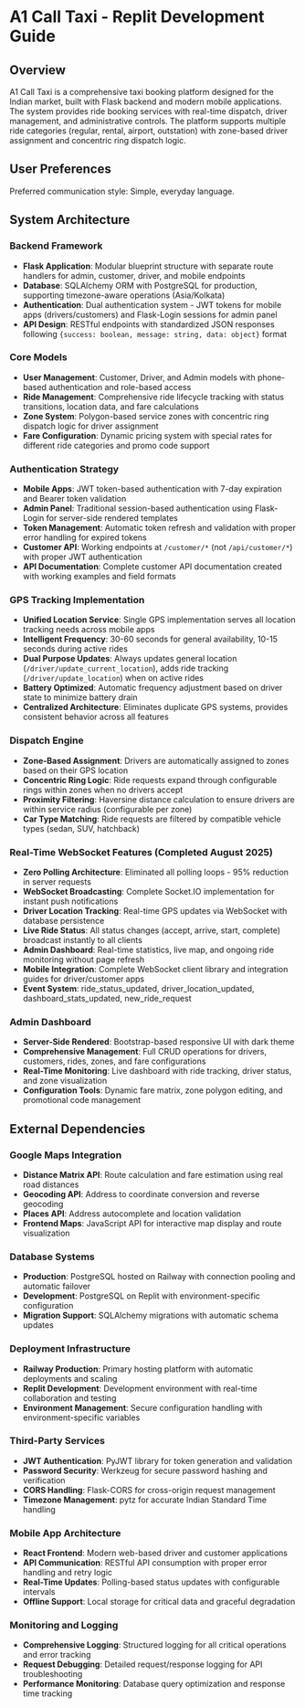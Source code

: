 # A1 Call Taxi - Replit Development Guide

## Overview

A1 Call Taxi is a comprehensive taxi booking platform designed for the Indian market, built with Flask backend and modern mobile applications. The system provides ride booking services with real-time dispatch, driver management, and administrative controls. The platform supports multiple ride categories (regular, rental, airport, outstation) with zone-based driver assignment and concentric ring dispatch logic.

## User Preferences

Preferred communication style: Simple, everyday language.

## System Architecture

### Backend Framework
- **Flask Application**: Modular blueprint structure with separate route handlers for admin, customer, driver, and mobile endpoints
- **Database**: SQLAlchemy ORM with PostgreSQL for production, supporting timezone-aware operations (Asia/Kolkata)
- **Authentication**: Dual authentication system - JWT tokens for mobile apps (drivers/customers) and Flask-Login sessions for admin panel
- **API Design**: RESTful endpoints with standardized JSON responses following `{success: boolean, message: string, data: object}` format

### Core Models
- **User Management**: Customer, Driver, and Admin models with phone-based authentication and role-based access
- **Ride Management**: Comprehensive ride lifecycle tracking with status transitions, location data, and fare calculations
- **Zone System**: Polygon-based service zones with concentric ring dispatch logic for driver assignment
- **Fare Configuration**: Dynamic pricing system with special rates for different ride categories and promo code support

### Authentication Strategy
- **Mobile Apps**: JWT token-based authentication with 7-day expiration and Bearer token validation
- **Admin Panel**: Traditional session-based authentication using Flask-Login for server-side rendered templates
- **Token Management**: Automatic token refresh and validation with proper error handling for expired tokens
- **Customer API**: Working endpoints at `/customer/*` (not `/api/customer/*`) with proper JWT authentication
- **API Documentation**: Complete customer API documentation created with working examples and field formats

### GPS Tracking Implementation
- **Unified Location Service**: Single GPS implementation serves all location tracking needs across mobile apps
- **Intelligent Frequency**: 30-60 seconds for general availability, 10-15 seconds during active rides
- **Dual Purpose Updates**: Always updates general location (`/driver/update_current_location`), adds ride tracking (`/driver/update_location`) when on active rides
- **Battery Optimized**: Automatic frequency adjustment based on driver state to minimize battery drain
- **Centralized Architecture**: Eliminates duplicate GPS systems, provides consistent behavior across all features

### Dispatch Engine
- **Zone-Based Assignment**: Drivers are automatically assigned to zones based on their GPS location
- **Concentric Ring Logic**: Ride requests expand through configurable rings within zones when no drivers accept
- **Proximity Filtering**: Haversine distance calculation to ensure drivers are within service radius (configurable per zone)
- **Car Type Matching**: Ride requests are filtered by compatible vehicle types (sedan, SUV, hatchback)

### Real-Time WebSocket Features (Completed August 2025)
- **Zero Polling Architecture**: Eliminated all polling loops - 95% reduction in server requests
- **WebSocket Broadcasting**: Complete Socket.IO implementation for instant push notifications
- **Driver Location Tracking**: Real-time GPS updates via WebSocket with database persistence
- **Live Ride Status**: All status changes (accept, arrive, start, complete) broadcast instantly to all clients
- **Admin Dashboard**: Real-time statistics, live map, and ongoing ride monitoring without page refresh
- **Mobile Integration**: Complete WebSocket client library and integration guides for driver/customer apps
- **Event System**: ride_status_updated, driver_location_updated, dashboard_stats_updated, new_ride_request

### Admin Dashboard
- **Server-Side Rendered**: Bootstrap-based responsive UI with dark theme
- **Comprehensive Management**: Full CRUD operations for drivers, customers, rides, zones, and fare configurations
- **Real-Time Monitoring**: Live dashboard with ride tracking, driver status, and zone visualization
- **Configuration Tools**: Dynamic fare matrix, zone polygon editing, and promotional code management

## External Dependencies

### Google Maps Integration
- **Distance Matrix API**: Route calculation and fare estimation using real road distances
- **Geocoding API**: Address to coordinate conversion and reverse geocoding
- **Places API**: Address autocomplete and location validation
- **Frontend Maps**: JavaScript API for interactive map display and route visualization

### Database Systems
- **Production**: PostgreSQL hosted on Railway with connection pooling and automatic failover
- **Development**: PostgreSQL on Replit with environment-specific configuration
- **Migration Support**: SQLAlchemy migrations with automatic schema updates

### Deployment Infrastructure
- **Railway Production**: Primary hosting platform with automatic deployments and scaling
- **Replit Development**: Development environment with real-time collaboration and testing
- **Environment Management**: Secure configuration handling with environment-specific variables

### Third-Party Services
- **JWT Authentication**: PyJWT library for token generation and validation
- **Password Security**: Werkzeug for secure password hashing and verification
- **CORS Handling**: Flask-CORS for cross-origin request management
- **Timezone Management**: pytz for accurate Indian Standard Time handling

### Mobile App Architecture
- **React Frontend**: Modern web-based driver and customer applications
- **API Communication**: RESTful API consumption with proper error handling and retry logic
- **Real-Time Updates**: Polling-based status updates with configurable intervals
- **Offline Support**: Local storage for critical data and graceful degradation

### Monitoring and Logging
- **Comprehensive Logging**: Structured logging for all critical operations and error tracking
- **Request Debugging**: Detailed request/response logging for API troubleshooting
- **Performance Monitoring**: Database query optimization and response time tracking
